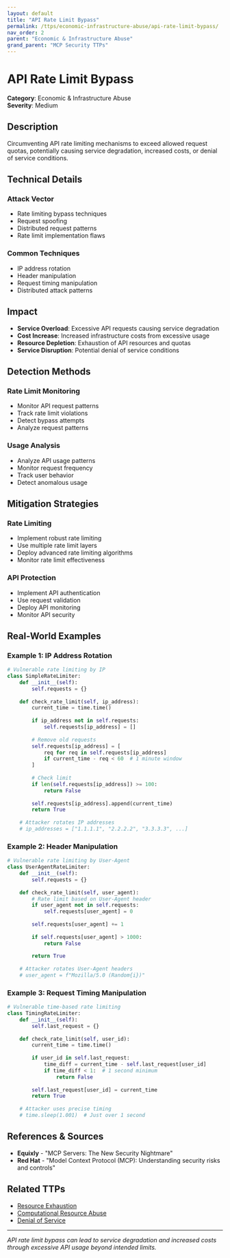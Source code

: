 ```yaml
---
layout: default
title: "API Rate Limit Bypass"
permalink: /ttps/economic-infrastructure-abuse/api-rate-limit-bypass/
nav_order: 2
parent: "Economic & Infrastructure Abuse"
grand_parent: "MCP Security TTPs"
---
```


# API Rate Limit Bypass

**Category**: Economic & Infrastructure Abuse  
**Severity**: Medium  

## Description

Circumventing API rate limiting mechanisms to exceed allowed request quotas, potentially causing service degradation, increased costs, or denial of service conditions.

## Technical Details

### Attack Vector
- Rate limiting bypass techniques
- Request spoofing
- Distributed request patterns
- Rate limit implementation flaws

### Common Techniques
- IP address rotation
- Header manipulation
- Request timing manipulation
- Distributed attack patterns

## Impact

- **Service Overload**: Excessive API requests causing service degradation
- **Cost Increase**: Increased infrastructure costs from excessive usage
- **Resource Depletion**: Exhaustion of API resources and quotas
- **Service Disruption**: Potential denial of service conditions

## Detection Methods

### Rate Limit Monitoring
- Monitor API request patterns
- Track rate limit violations
- Detect bypass attempts
- Analyze request patterns

### Usage Analysis
- Analyze API usage patterns
- Monitor request frequency
- Track user behavior
- Detect anomalous usage

## Mitigation Strategies

### Rate Limiting
- Implement robust rate limiting
- Use multiple rate limit layers
- Deploy advanced rate limiting algorithms
- Monitor rate limit effectiveness

### API Protection
- Implement API authentication
- Use request validation
- Deploy API monitoring
- Monitor API security

## Real-World Examples

### Example 1: IP Address Rotation
```python
# Vulnerable rate limiting by IP
class SimpleRateLimiter:
    def __init__(self):
        self.requests = {}
    
    def check_rate_limit(self, ip_address):
        current_time = time.time()
        
        if ip_address not in self.requests:
            self.requests[ip_address] = []
        
        # Remove old requests
        self.requests[ip_address] = [
            req for req in self.requests[ip_address] 
            if current_time - req < 60  # 1 minute window
        ]
        
        # Check limit
        if len(self.requests[ip_address]) >= 100:
            return False
        
        self.requests[ip_address].append(current_time)
        return True
    
    # Attacker rotates IP addresses
    # ip_addresses = ["1.1.1.1", "2.2.2.2", "3.3.3.3", ...]
```

### Example 2: Header Manipulation
```python
# Vulnerable rate limiting by User-Agent
class UserAgentRateLimiter:
    def __init__(self):
        self.requests = {}
    
    def check_rate_limit(self, user_agent):
        # Rate limit based on User-Agent header
        if user_agent not in self.requests:
            self.requests[user_agent] = 0
        
        self.requests[user_agent] += 1
        
        if self.requests[user_agent] > 1000:
            return False
        
        return True
    
    # Attacker rotates User-Agent headers
    # user_agent = f"Mozilla/5.0 (Random{i})"
```

### Example 3: Request Timing Manipulation
```python
# Vulnerable time-based rate limiting
class TimingRateLimiter:
    def __init__(self):
        self.last_request = {}
    
    def check_rate_limit(self, user_id):
        current_time = time.time()
        
        if user_id in self.last_request:
            time_diff = current_time - self.last_request[user_id]
            if time_diff < 1:  # 1 second minimum
                return False
        
        self.last_request[user_id] = current_time
        return True
    
    # Attacker uses precise timing
    # time.sleep(1.001)  # Just over 1 second
```

## References & Sources

- **Equixly** - "MCP Servers: The New Security Nightmare"
- **Red Hat** - "Model Context Protocol (MCP): Understanding security risks and controls"

## Related TTPs

- [Resource Exhaustion](resource-exhaustion.md)
- [Computational Resource Abuse](computational-resource-abuse.md)
- [Denial of Service](../prompt-injection/denial-of-service.md)

---

*API rate limit bypass can lead to service degradation and increased costs through excessive API usage beyond intended limits.*